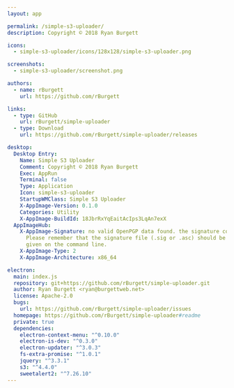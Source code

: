 ```yaml
---
layout: app

permalink: /simple-s3-uploader/
description: Copyright © 2018 Ryan Burgett

icons:
  - simple-s3-uploader/icons/128x128/simple-s3-uploader.png

screenshots:
  - simple-s3-uploader/screenshot.png

authors:
  - name: rBurgett
    url: https://github.com/rBurgett

links:
  - type: GitHub
    url: rBurgett/simple-uploader
  - type: Download
    url: https://github.com/rBurgett/simple-uploader/releases

desktop:
  Desktop Entry:
    Name: Simple S3 Uploader
    Comment: Copyright © 2018 Ryan Burgett
    Exec: AppRun
    Terminal: false
    Type: Application
    Icon: simple-s3-uploader
    StartupWMClass: Simple S3 Uploader
    X-AppImage-Version: 0.1.0
    Categories: Utility
    X-AppImage-BuildId: 18JbrRxYqEaitAcIps3LqAn7exX
  AppImageHub:
    X-AppImage-Signature: no valid OpenPGP data found. the signature could not be verified.
      Please remember that the signature file (.sig or .asc) should be the first file
      given on the command line.
    X-AppImage-Type: 2
    X-AppImage-Architecture: x86_64

electron:
  main: index.js
  repository: git+https://github.com/rBurgett/simple-uploader.git
  author: Ryan Burgett <ryan@burgettweb.net>
  license: Apache-2.0
  bugs:
    url: https://github.com/rBurgett/simple-uploader/issues
  homepage: https://github.com/rBurgett/simple-uploader#readme
  private: true
  dependencies:
    electron-context-menu: "^0.10.0"
    electron-is-dev: "^0.3.0"
    electron-updater: "^3.0.3"
    fs-extra-promise: "^1.0.1"
    jquery: "^3.3.1"
    s3: "^4.4.0"
    sweetalert2: "^7.26.10"
---
```

